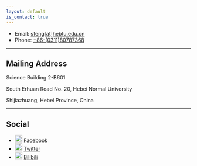 ```yaml
---
layout: default
is_contact: true
---
```


* Email: [sfeng[at]hebtu.edu.cn](mailto:sfeng[at]hebtu.edu.cn)
* Phone: [+86-(0311)80787368](tel:+86-(0311)80787368)

---

## Mailing Address
Science Building 2-B601

South Erhuan Road No. 20, Hebei Normal University

Shijiazhuang, Hebei Province, China

---

## Social

- <img src="https://cdn.jsdelivr.net/npm/simple-icons@6.3.0/icons/facebook.svg" width=20px> [Facebook](#)
- <img src="https://cdn.jsdelivr.net/npm/simple-icons@6.3.0/icons/twitter.svg" width=20px> [Twitter](#)
- <img src="https://cdn.jsdelivr.net/npm/simple-icons@6.3.0/icons/bilibili.svg" width=20px> [Bilibili]()

